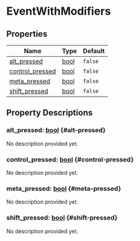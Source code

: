 # EventWithModifiers
    


## Properties

| Name                                | Type                                                                | Default |
| ----------------------------------- | ------------------------------------------------------------------- | ------- |
| [alt_pressed](#alt-pressed)         | [bool](https://docs.godotengine.org/de/4.x/classes/class_bool.html) | `false` |
| [control_pressed](#control-pressed) | [bool](https://docs.godotengine.org/de/4.x/classes/class_bool.html) | `false` |
| [meta_pressed](#meta-pressed)       | [bool](https://docs.godotengine.org/de/4.x/classes/class_bool.html) | `false` |
| [shift_pressed](#shift-pressed)     | [bool](https://docs.godotengine.org/de/4.x/classes/class_bool.html) | `false` |



## Property Descriptions

### alt_pressed: [bool](https://docs.godotengine.org/de/4.x/classes/class_bool.html) {#alt-pressed}

No description provided yet.

### control_pressed: [bool](https://docs.godotengine.org/de/4.x/classes/class_bool.html) {#control-pressed}

No description provided yet.

### meta_pressed: [bool](https://docs.godotengine.org/de/4.x/classes/class_bool.html) {#meta-pressed}

No description provided yet.

### shift_pressed: [bool](https://docs.godotengine.org/de/4.x/classes/class_bool.html) {#shift-pressed}

No description provided yet.
